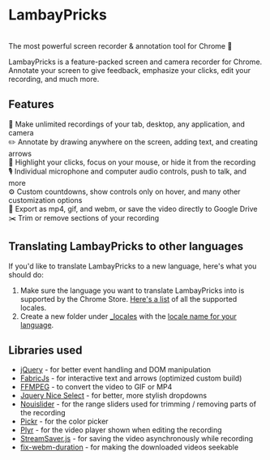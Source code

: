 # LambayPricks
<br>
The most powerful screen recorder & annotation tool for Chrome 🎥

LambayPricks is a feature-packed screen and camera recorder for Chrome. Annotate your screen to give feedback, emphasize your clicks, edit your recording, and much more.


## Features
🎥 Make unlimited recordings of your tab, desktop, any application, and camera<br>
✏️ Annotate by drawing anywhere on the screen, adding text, and creating arrows<br>
👀 Highlight your clicks, focus on your mouse, or hide it from the recording<br>
🎙️ Individual microphone and computer audio controls, push to talk, and more<br>
⚙️ Custom countdowns, show controls only on hover, and many other customization options<br>
💾 Export as mp4, gif, and webm, or save the video directly to Google Drive<br>
✂️ Trim or remove sections of your recording<br>

## Translating LambayPricks to other languages
If you'd like to translate LambayPricks to a new language, here's what you should do:

1. Make sure the language you want to translate LambayPricks into is supported by the Chrome Store. [Here's a list](https://developer.chrome.com/docs/webstore/i18n/#choosing-locales-to-support) of all the supported locales.
2. Create a new folder under [_locales](https://github.com/alyssaxuu/screenity/tree/master/_locales) with the [locale name for your language](https://developer.chrome.com/docs/webstore/i18n/#choosing-locales-to-support).

## Libraries used

- [jQuery](https://jquery.com/) -  for better event handling and DOM manipulation
- [FabricJs](http://fabricjs.com/) -  for interactive text and arrows (optimized custom build)
- [FFMPEG](https://www.ffmpeg.org/) - to convert the video to GIF or MP4
- [Jquery Nice Select](https://hernansartorio.com/jquery-nice-select/) - for better, more stylish dropdowns
- [Nouislider](https://github.com/leongersen/noUiSlider) -  for the range sliders used for trimming / removing parts of the recording
- [Pickr](https://github.com/Simonwep/pickr) - for the color picker
- [Plyr](https://github.com/sampotts/plyr) - for the video player shown when editing the recording
- [StreamSaver.js](https://github.com/jimmywarting/StreamSaver.js) - for saving the video asynchronously while recording
- [fix-webm-duration](https://github.com/yusitnikov/fix-webm-duration) - for making the downloaded videos seekable
